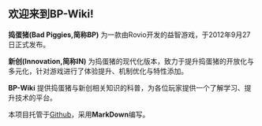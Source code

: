 ## 欢迎来到BP-Wiki!

**捣蛋猪(Bad Piggies,简称BP)** 为一款由Rovio开发的益智游戏，于2012年9月27日正式发布。

**新创(Innovation,简称IN)** 为捣蛋猪的现代化版本，致力于提升捣蛋猪的开放化与多元化，针对游戏进行了体验提升、机制优化与特性添加。

**BP-Wiki** 提供捣蛋猪与新创相关知识的科普，为各位玩家提供一个了解学习、提升技术的平台。

本项目托管于[Github](https://github.com/BP-Innovation/BP-Wiki)，采用**MarkDown**编写。

